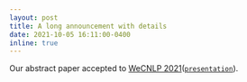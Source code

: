 ```yaml
---
layout: post
title: A long announcement with details
date: 2021-10-05 16:11:00-0400
inline: true
---
```


Our abstract paper accepted to [WeCNLP 2021](https://www.wecnlp.ai/wecnlp-2021)([`presentation`](https://www.youtube.com/watch?v=ilfXHaucQiM)).